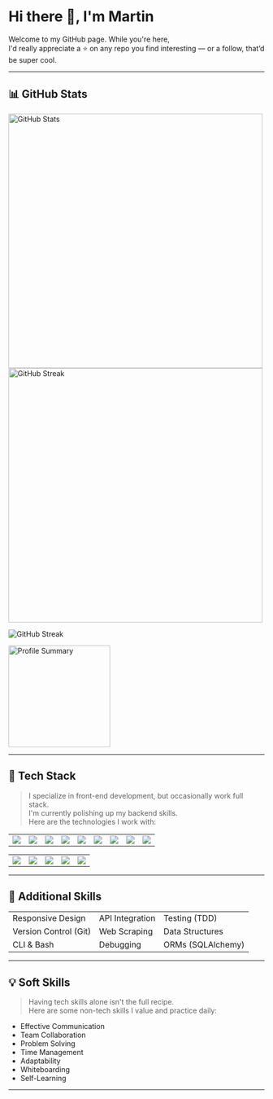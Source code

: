 <h1 align="left">Hi there 👋, I'm Martin</h1>

<p align="left">
  Welcome to my GitHub page. While you're here, <br/>I'd really appreciate a ⭐ on any repo you find interesting — or a follow, that’d be super cool.
</p>

---

## 📊 GitHub Stats

<p align="left">
  <img src="https://github-readme-stats.vercel.app/api?username=magonazz1&show_icons=true&theme=tokyonight&hide_border=true" alt="GitHub Stats" width="500"/>
  <img src="https://github-readme-streak-stats.herokuapp.com?user=magonazz1&theme=tokyonight&hide_border=true" alt="GitHub Streak" width="500"/>
</p>

<p align="left">
  <img src="https://github-readme-streak-stats.herokuapp.com?user=magonazz1&theme=tokyonight&hide_border=true" alt="GitHub Streak"/>
</p>

<p align="left">
  <img src="https://github-profile-summary-cards.vercel.app/api/cards/profile-details?username=magonazz1&theme=tokyonight" alt="Profile Summary" height="200"/>
</p>

---

## 🧠 Tech Stack

> I specialize in front-end development, but occasionally work full stack.  
> I'm currently polishing up my backend skills.  
> Here are the technologies I work with:

<table width="50%">
  <tr>
    <td align="center"><img src="https://img.shields.io/badge/HTML5-E34F26?style=for-the-badge&logo=html5&logoColor=white" /></td>
    <td align="center"><img src="https://img.shields.io/badge/CSS3-1572B6?style=for-the-badge&logo=css3&logoColor=white" /></td>
    <td align="center"><img src="https://img.shields.io/badge/Tailwind_CSS-06B6D4?style=for-the-badge&logo=tailwindcss&logoColor=white" /></td>
    <td align="center"><img src="https://img.shields.io/badge/JavaScript-F7DF1E?style=for-the-badge&logo=javascript&logoColor=black" /></td>
    <td align="center"><img src="https://img.shields.io/badge/TypeScript-3178C6?style=for-the-badge&logo=typescript&logoColor=white" /></td>
    <td align="center"><img src="https://img.shields.io/badge/React-61DAFB?style=for-the-badge&logo=react&logoColor=black" /></td>
    <td align="center"><img src="https://img.shields.io/badge/Redux-764ABC?style=for-the-badge&logo=redux&logoColor=white" /></td>
    <td align="center"><img src="https://img.shields.io/badge/Next.js-000000?style=for-the-badge&logo=nextdotjs&logoColor=white" /></td>
    <td align="center"><img src="https://img.shields.io/badge/Python-3776AB?style=for-the-badge&logo=python&logoColor=white" /></td>
  </tr>
</table>
<table width="50%">
  <tr>
    <td align="center"><img src="https://img.shields.io/badge/Flask-000000?style=for-the-badge&logo=flask&logoColor=white" /></td>
    <td align="center"><img src="https://img.shields.io/badge/MySQL-4479A1?style=for-the-badge&logo=mysql&logoColor=white" /></td>
    <td align="center"><img src="https://img.shields.io/badge/Linux-FCC624?style=for-the-badge&logo=linux&logoColor=black" /></td>
    <td align="center"><img src="https://img.shields.io/badge/WordPress-21759B?style=for-the-badge&logo=wordpress&logoColor=white" /></td>
    <td align="center"><img src="https://img.shields.io/badge/Figma-F24E1E?style=for-the-badge&logo=figma&logoColor=white" /></td>
  </tr>
</table>

---

## 🧰 Additional Skills

<table>
  <tr>
    <td>Responsive Design</td>
    <td>API Integration</td>
    <td>Testing (TDD)</td>
  </tr>
  <tr>
    <td>Version Control (Git)</td>
    <td>Web Scraping</td>
    <td>Data Structures</td>
  </tr>
  <tr>
    <td>CLI & Bash</td>
    <td>Debugging</td>
    <td>ORMs (SQLAlchemy)</td>
  </tr>
</table>

---

## 💡 Soft Skills

> Having tech skills alone isn't the full recipe.  
> Here are some non-tech skills I value and practice daily:

- Effective Communication  
- Team Collaboration  
- Problem Solving  
- Time Management  
- Adaptability  
- Whiteboarding  
- Self-Learning  

---
